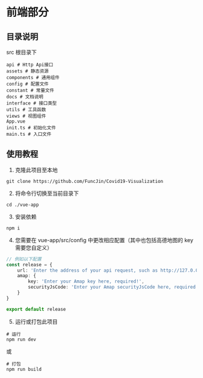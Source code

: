 # 前端部分

## 目录说明

src 根目录下

```
api # Http Api接口
assets # 静态资源
components # 通用组件
config # 配置文件
constant # 常量文件
docs # 文档说明
interface # 接口类型
utils # 工具函数
views # 视图组件
App.vue
init.ts # 初始化文件
main.ts # 入口文件
```

## 使用教程

1. 克隆此项目至本地

```
git clone https://github.com/FuncJin/Covid19-Visualization
```

2. 将命令行切换至当前目录下

```
cd ./vue-app
```

3. 安装依赖

```
npm i
```

4. 您需要在 vue-app/src/config 中更改相应配置（其中也包括高德地图的 key 需要您自定义）

```typescript
// 例如以下配置
const release = {
    url: 'Enter the address of your api request, such as http://127.0.0.1:8080',
    amap: {
        key: 'Enter your Amap key here, required!',
        securityJsCode: 'Enter your Amap securityJsCode here, required!'
    }
}

export default release
```

5. 运行或打包此项目

```
# 运行
npm run dev
```

或

```
# 打包
npm run build
```
